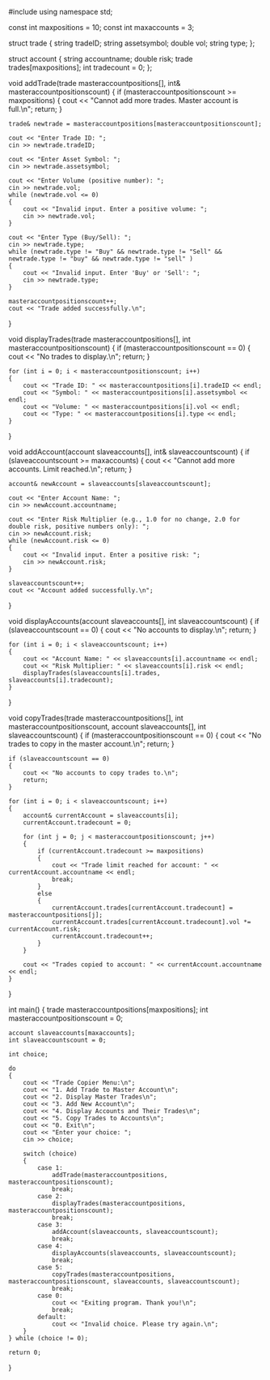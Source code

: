 #include <iostream>
using namespace std;

const int maxpositions = 10;
const int maxaccounts = 3;

struct trade 
{
    string tradeID;
    string assetsymbol;
    double vol;
    string type;
};

struct account 
{
    string accountname;
    double risk;
    trade trades[maxpositions];
    int tradecount = 0;
};

void addTrade(trade masteraccountpositions[], int& masteraccountpositionscount) 
{
    if (masteraccountpositionscount >= maxpositions) 
    {
        cout << "Cannot add more trades. Master account is full.\n";
        return;
    }

    trade& newtrade = masteraccountpositions[masteraccountpositionscount];

    cout << "Enter Trade ID: ";
    cin >> newtrade.tradeID; 

    cout << "Enter Asset Symbol: ";
    cin >> newtrade.assetsymbol;

    cout << "Enter Volume (positive number): ";
    cin >> newtrade.vol;
    while (newtrade.vol <= 0) 
    {
        cout << "Invalid input. Enter a positive volume: ";
        cin >> newtrade.vol;
    }

    cout << "Enter Type (Buy/Sell): ";
    cin >> newtrade.type;
    while (newtrade.type != "Buy" && newtrade.type != "Sell" && newtrade.type != "buy" && newtrade.type != "sell" ) 
    {
        cout << "Invalid input. Enter 'Buy' or 'Sell': ";
        cin >> newtrade.type;
    }

    masteraccountpositionscount++;
    cout << "Trade added successfully.\n";
}

void displayTrades(trade masteraccountpositions[], int masteraccountpositionscount) 
{
    if (masteraccountpositionscount == 0) 
    {
        cout << "No trades to display.\n";
        return;
    }

    for (int i = 0; i < masteraccountpositionscount; i++) 
    {
        cout << "Trade ID: " << masteraccountpositions[i].tradeID << endl;
        cout << "Symbol: " << masteraccountpositions[i].assetsymbol << endl;
        cout << "Volume: " << masteraccountpositions[i].vol << endl;
        cout << "Type: " << masteraccountpositions[i].type << endl;
    }
}

void addAccount(account slaveaccounts[], int& slaveaccountscount) 
{
    if (slaveaccountscount >= maxaccounts) 
    {
        cout << "Cannot add more accounts. Limit reached.\n";
        return;
    }

    account& newAccount = slaveaccounts[slaveaccountscount];

    cout << "Enter Account Name: ";
    cin >> newAccount.accountname;

    cout << "Enter Risk Multiplier (e.g., 1.0 for no change, 2.0 for double risk, positive numbers only): ";
    cin >> newAccount.risk;
    while (newAccount.risk <= 0) 
    {
        cout << "Invalid input. Enter a positive risk: ";
        cin >> newAccount.risk;
    }

    slaveaccountscount++;
    cout << "Account added successfully.\n";
}

void displayAccounts(account slaveaccounts[], int slaveaccountscount) 
{
    if (slaveaccountscount == 0) 
    {
        cout << "No accounts to display.\n";
        return;
    }

    for (int i = 0; i < slaveaccountscount; i++) 
    {
        cout << "Account Name: " << slaveaccounts[i].accountname << endl;
        cout << "Risk Multiplier: " << slaveaccounts[i].risk << endl;
        displayTrades(slaveaccounts[i].trades, slaveaccounts[i].tradecount);
    }
}

void copyTrades(trade masteraccountpositions[], int masteraccountpositionscount, account slaveaccounts[], int slaveaccountscount) 
{
    if (masteraccountpositionscount == 0) 
    {
        cout << "No trades to copy in the master account.\n";
        return;
    }

    if (slaveaccountscount == 0) 
    {
        cout << "No accounts to copy trades to.\n";
        return;
    }

    for (int i = 0; i < slaveaccountscount; i++) 
    {
        account& currentAccount = slaveaccounts[i];
        currentAccount.tradecount = 0;

        for (int j = 0; j < masteraccountpositionscount; j++) 
        {
            if (currentAccount.tradecount >= maxpositions) 
            {
                cout << "Trade limit reached for account: " << currentAccount.accountname << endl;
                break;
            }
            else
            {
                currentAccount.trades[currentAccount.tradecount] = masteraccountpositions[j];
                currentAccount.trades[currentAccount.tradecount].vol *= currentAccount.risk;
                currentAccount.tradecount++;
            }
        }

        cout << "Trades copied to account: " << currentAccount.accountname << endl;
    }
}

int main() 
{
    trade masteraccountpositions[maxpositions];
    int masteraccountpositionscount = 0;

    account slaveaccounts[maxaccounts];
    int slaveaccountscount = 0;

    int choice;

    do 
    {
        cout << "Trade Copier Menu:\n";
        cout << "1. Add Trade to Master Account\n";
        cout << "2. Display Master Trades\n";
        cout << "3. Add New Account\n";
        cout << "4. Display Accounts and Their Trades\n";
        cout << "5. Copy Trades to Accounts\n";
        cout << "0. Exit\n";
        cout << "Enter your choice: ";
        cin >> choice;

        switch (choice) 
        {
            case 1:
                addTrade(masteraccountpositions, masteraccountpositionscount);
                break;
            case 2:
                displayTrades(masteraccountpositions, masteraccountpositionscount);
                break;
            case 3:
                addAccount(slaveaccounts, slaveaccountscount);
                break;
            case 4:
                displayAccounts(slaveaccounts, slaveaccountscount);
                break;
            case 5:
                copyTrades(masteraccountpositions, masteraccountpositionscount, slaveaccounts, slaveaccountscount);
                break;
            case 0:
                cout << "Exiting program. Thank you!\n";
                break;
            default:
                cout << "Invalid choice. Please try again.\n";
        }
    } while (choice != 0);

    return 0;
}
